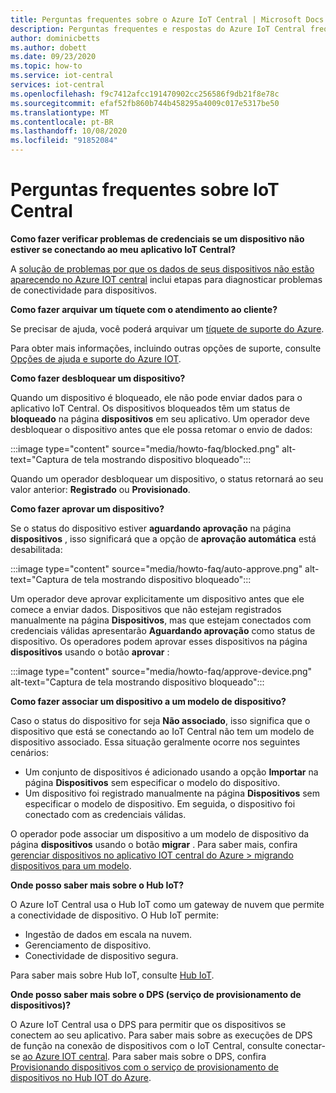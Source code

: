 ```yaml
---
title: Perguntas frequentes sobre o Azure IoT Central | Microsoft Docs
description: Perguntas frequentes e respostas do Azure IoT Central frequentes
author: dominicbetts
ms.author: dobett
ms.date: 09/23/2020
ms.topic: how-to
ms.service: iot-central
services: iot-central
ms.openlocfilehash: f9c7412afcc191470902cc256586f9db21f8e78c
ms.sourcegitcommit: efaf52fb860b744b458295a4009c017e5317be50
ms.translationtype: MT
ms.contentlocale: pt-BR
ms.lasthandoff: 10/08/2020
ms.locfileid: "91852084"
---
```

# <a name="frequently-asked-questions-for-iot-central"></a>Perguntas frequentes sobre IoT Central

**Como fazer verificar problemas de credenciais se um dispositivo não estiver se conectando ao meu aplicativo IoT Central?**

A [solução de problemas por que os dados de seus dispositivos não estão aparecendo no Azure IOT central](troubleshoot-connection.md) inclui etapas para diagnosticar problemas de conectividade para dispositivos.

**Como fazer arquivar um tíquete com o atendimento ao cliente?**

Se precisar de ajuda, você poderá arquivar um [tíquete de suporte do Azure](https://portal.azure.com/#create/Microsoft.Support).

Para obter mais informações, incluindo outras opções de suporte, consulte [Opções de ajuda e suporte do Azure IOT](../../iot-fundamentals/iot-support-help.md).

**Como fazer desbloquear um dispositivo?**

Quando um dispositivo é bloqueado, ele não pode enviar dados para o aplicativo IoT Central. Os dispositivos bloqueados têm um status de **bloqueado** na página **dispositivos** em seu aplicativo. Um operador deve desbloquear o dispositivo antes que ele possa retomar o envio de dados:

:::image type="content" source="media/howto-faq/blocked.png" alt-text="Captura de tela mostrando dispositivo bloqueado":::

Quando um operador desbloquear um dispositivo, o status retornará ao seu valor anterior: **Registrado** ou **Provisionado**.

**Como fazer aprovar um dispositivo?**

Se o status do dispositivo estiver **aguardando aprovação** na página **dispositivos** , isso significará que a opção de **aprovação automática** está desabilitada:

:::image type="content" source="media/howto-faq/auto-approve.png" alt-text="Captura de tela mostrando dispositivo bloqueado":::

Um operador deve aprovar explicitamente um dispositivo antes que ele comece a enviar dados. Dispositivos que não estejam registrados manualmente na página **Dispositivos**, mas que estejam conectados com credenciais válidas apresentarão **Aguardando aprovação** como status de dispositivo. Os operadores podem aprovar esses dispositivos na página **dispositivos** usando o botão **aprovar** :

:::image type="content" source="media/howto-faq/approve-device.png" alt-text="Captura de tela mostrando dispositivo bloqueado":::

**Como fazer associar um dispositivo a um modelo de dispositivo?**

Caso o status do dispositivo for seja **Não associado**, isso significa que o dispositivo que está se conectando ao IoT Central não tem um modelo de dispositivo associado. Essa situação geralmente ocorre nos seguintes cenários:

- Um conjunto de dispositivos é adicionado usando a opção **Importar** na página **Dispositivos** sem especificar o modelo do dispositivo.
- Um dispositivo foi registrado manualmente na página **Dispositivos** sem especificar o modelo de dispositivo. Em seguida, o dispositivo foi conectado com as credenciais válidas.  

O operador pode associar um dispositivo a um modelo de dispositivo da página **dispositivos** usando o botão **migrar** . Para saber mais, confira [gerenciar dispositivos no aplicativo IOT central do Azure > migrando dispositivos para um modelo](howto-manage-devices.md).

**Onde posso saber mais sobre o Hub IoT?**

O Azure IoT Central usa o Hub IoT como um gateway de nuvem que permite a conectividade de dispositivo. O Hub IoT permite:

- Ingestão de dados em escala na nuvem.
- Gerenciamento de dispositivo.
- Conectividade de dispositivo segura.

Para saber mais sobre Hub IoT, consulte [Hub IoT](https://docs.microsoft.com/azure/iot-hub/).

**Onde posso saber mais sobre o DPS (serviço de provisionamento de dispositivos)?**

O Azure IoT Central usa o DPS para permitir que os dispositivos se conectem ao seu aplicativo. Para saber mais sobre as execuções de DPS de função na conexão de dispositivos com o IoT Central, consulte conectar-se [ao Azure IOT central](concepts-get-connected.md). Para saber mais sobre o DPS, confira [Provisionando dispositivos com o serviço de provisionamento de dispositivos no Hub IOT do Azure](../../iot-dps/about-iot-dps.md).